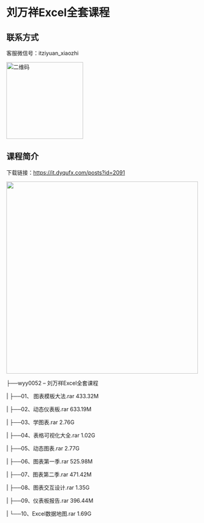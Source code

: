 # 刘万祥Excel全套课程

## 联系方式

客服微信号：itziyuan_xiaozhi

<img src="https://ziyuanyun.oss-cn-guangzhou.aliyuncs.com/common/20240614073449/666b82192834a.jpg" width="200" height="200" alt="二维码">

## 课程简介

下载链接：https://it.dyqufx.com/posts?id=2091

<img src="https://ziyuanyun.oss-cn-guangzhou.aliyuncs.com/yun/20240515183646/6644903ee9d96.jpg" width="500" alt="">

  ├──wyy0052 &#8211; 刘万祥Excel全套课程

 | ├──01、 图表模板大法.rar 433.32M

 | ├──02、动态仪表板.rar 633.19M

 | ├──03、学图表.rar 2.76G

 | ├──04、表格可视化大全.rar 1.02G

 | ├──05、动态图表.rar 2.77G

 | ├──06、图表第一季.rar 525.98M

 | ├──07、图表第二季.rar 471.42M

 | ├──08、图表交互设计.rar 1.35G

 | ├──09、仪表板报告.rar 396.44M

 | └──10、Excel数据地图.rar 1.69G

  